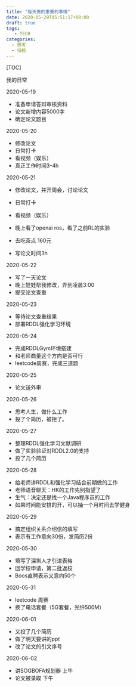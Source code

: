 ```yaml
---
title: "每天做的重要的事情"
date: 2020-05-29T05:51:17+08:00
draft: true
tags: 
   - TECH
categories:
  - 思考
  - 归档
---
```


[TOC]

我的日常

<!--more-->

2020-05-19

- 准备申请答辩审核资料
- 论文新增内容5000字
- 确定论文题目

2020-05-20

- 修改论文
- 日常打卡
- 看视频（娱乐）
- 真正工作时间3-4h

2020-05-21

- 修改论文，并开周会，讨论论文
- 日常打卡
- 看视频（娱乐）
- 晚上看了openai ros，看了之前RL的实验
- 去吃茶点 160元

- 写论文时间3h

2020-05-22

- 写了一天论文
- 晚上娃娃帮我修改，弄到凌晨3:00
- 提交论文查重

2020-05-23

- 等待论文查重结果
- 部署RDDL强化学习环境

2020-05-24

- 完成RDDLGym环境搭建
- 和老师商量这个方向是否可行
- leetcode周赛，完成三道题

2020-05-25

- 论文送外审


2020-05-26

- 思考人生，做什么工作
- 投了个简历，被拒了。

2020-05-27

- 整理RDDL强化学习文献调研
- 做了实验验证对RDDL2.0的支持
- 投了几个简历

2020-05-28

- 给老师讲RDDL和强化学习结合前期做的工作
- 老师语音聊天：HK的工作先别指望了
- 生气：决定还是找一个Java程序员的工作
- 如果时间能安排的开，可以抽一个月时间去学健身

2020-05-29

- 搞定组织关系介绍信的填写
- 表示有工作意向30份，发简历2份

2020-05-30

- 填写了深圳人才引进表格
- 回学校申请，第二批返校
- Boos直聘表示又意向50个

2020-05-31

- leetcode 周赛
- 换了电话套餐（5G套餐，光纤500M）

2020-06-01

- 又投了几个简历
- 做了明天要讲的ppt
- 改了论文的引文序号

2020-06-02

- 讲SOGBOFA规划器 上午
- 论文被录取 下午
